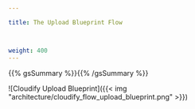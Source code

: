 ```yaml
---

title: The Upload Blueprint Flow



weight: 400
---
```

{{% gsSummary %}}{{% /gsSummary %}}

![Cloudify Upload Blueprint]({{< img "architecture/cloudify_flow_upload_blueprint.png" >}})